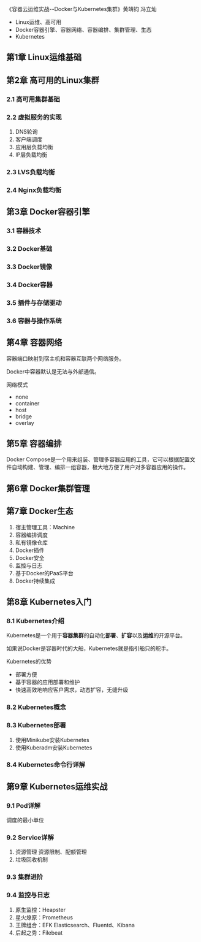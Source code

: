 《容器云运维实战--Docker与Kubernetes集群》黄靖钧 冯立灿

- Linux运维、高可用
- Docker容器引擎、容器网络、容器编排、集群管理、生态
- Kubernetes

## 第1章 Linux运维基础

## 第2章 高可用的Linux集群
### 2.1 高可用集群基础
### 2.2 虚拟服务的实现
1. DNS轮询
2. 客户端调度
3. 应用层负载均衡
4. IP层负载均衡

### 2.3 LVS负载均衡
### 2.4 Nginx负载均衡

## 第3章 Docker容器引擎
### 3.1 容器技术
### 3.2 Docker基础
### 3.3 Docker镜像
### 3.4 Docker容器
### 3.5 插件与存储驱动
### 3.6 容器与操作系统

## 第4章 容器网络
容器端口映射到宿主机和容器互联两个网络服务。

Docker中容器默认是无法与外部通信。

网络模式
- none
- container
- host
- bridge
- overlay

## 第5章 容器编排
Docker Compose是一个用来组装、管理多容器应用的工具，它可以根据配置文件自动构建、管理、编排一组容器，极大地方便了用户对多容器应用的操作。
## 第6章 Docker集群管理
## 第7章 Docker生态
1. 宿主管理工具：Machine
2. 容器编排调度
3. 私有镜像仓库
4. Docker插件
5. Docker安全
6. 监控与日志
7. 基于Docker的PaaS平台
8. Docker持续集成

## 第8章 Kubernetes入门
### 8.1 Kubernetes介绍
Kubernetes是一个用于**容器集群**的自动化**部署**、**扩容**以及**运维**的开源平台。

如果说Docker是容器时代的大船，Kubernetes就是指引船只的舵手。

Kubernetes的优势
- 部署方便
- 基于容器的应用部署和维护
- 快速高效地响应客户需求，动态扩容，无缝升级
  
### 8.2 Kubernetes概念
### 8.3 Kubernetes部署
1. 使用Minikube安装Kubernetes
2. 使用Kuberadm安装Kubernetes

### 8.4 Kubernetes命令行详解

## 第9章 Kubernetes运维实战
### 9.1 Pod详解
调度的最小单位
### 9.2 Service详解
1. 资源管理 资源限制、配额管理
2. 垃圾回收机制

### 9.3 集群进阶
### 9.4 监控与日志
1. 原生监控：Heapster
2. 星火燎原：Prometheus
3. 王牌组合：EFK Elasticsearch、Fluentd、Kibana
4. 后起之秀：Filebeat
